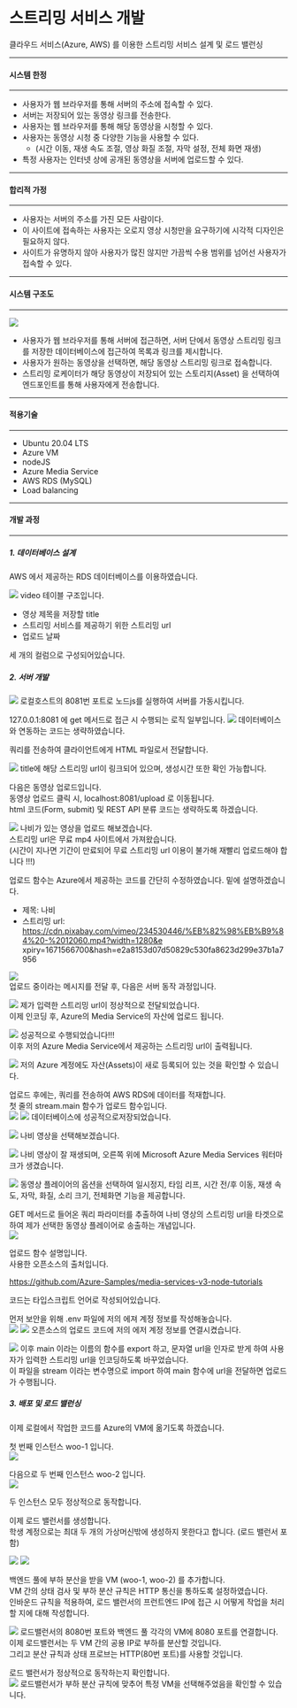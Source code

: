 # 스트리밍 서비스 개발

클라우드 서비스(Azure, AWS) 를 이용한 스트리밍 서비스 설계 및 로드 밸런싱  

---
#### 시스템 한정
---
- 사용자가 웹 브라우저를 통해 서버의 주소에 접속할 수 있다.
- 서버는 저장되어 있는 동영상 링크를 전송한다.
- 사용자는 웹 브라우저를 통해 해당 동영상을 시청할 수 있다.
- 사용자는 동영상 시청 중 다양한 기능을 사용할 수 있다.
  - (시간 이동, 재생 속도 조절, 영상 화질 조절, 자막 설정, 전체 화면 재생)
- 특정 사용자는 인터넷 상에 공개된 동영상을 서버에 업로드할 수 있다.

---
#### 합리적 가정
---
- 사용자는 서버의 주소를 가진 모든 사람이다.
- 이 사이트에 접속하는 사용자는 오로지 영상 시청만을 요구하기에 시각적 디자인은 필요하지 않다.
- 사이트가 유명하지 않아 사용자가 많진 않지만 가끔씩 수용 범위를 넘어선 사용자가 접속할 수 있다.

---
#### 시스템 구조도
---

![](https://user-images.githubusercontent.com/53927414/209428690-171c32e8-d0ac-4f9c-a1ec-1e75c551376f.png)

- 사용자가 웹 브라우저를 통해 서버에 접근하면, 서버 단에서 동영상 스트리밍 링크를 저장한 데이터베이스에 접근하여 목록과 링크를 제시합니다.
- 사용자가 원하는 동영상을 선택하면, 해당 동영상 스트리밍 링크로 접속합니다.
- 스트리밍 로케이터가 해당 동영상이 저장되어 있는 스토리지(Asset) 을 선택하여 엔드포인트를 통해 사용자에게 전송합니다.



---
#### 적용기술
---
- Ubuntu 20.04 LTS
- Azure VM
- nodeJS
- Azure Media Service
- AWS RDS (MySQL)
- Load balancing

---
#### 개발 과정
---
##### 1. 데이터베이스 설계
AWS 에서 제공하는 RDS 데이터베이스를 이용하였습니다.

![](https://user-images.githubusercontent.com/53927414/209428874-97f25048-165b-4049-8706-209a5c879eb8.png)
video 테이블 구조입니다.

- 영상 제목을 저장할 title
- 스트리밍 서비스를 제공하기 위한 스트리밍 url
- 업로드 날짜

세 개의 컬럼으로 구성되어있습니다.<p>

##### 2. 서버 개발
![](https://user-images.githubusercontent.com/53927414/209429394-fe19bd1c-3595-4807-bb39-6a79361fdf6a.png)
로컬호스트의 8081번 포트로 노드js를 실행하여 서버를 가동시킵니다.<p>

127.0.0.1:8081 에 get 메서드로 접근 시 수행되는 로직 일부입니다.
![](https://user-images.githubusercontent.com/53927414/209429399-fd40482c-9ea1-4bc2-983a-610f85719fa2.png)
데이터베이스와 연동하는 코드는 생략하였습니다.<p>
쿼리를 전송하여 클라이언트에게 HTML 파일로서 전달합니다.<p>

![](https://user-images.githubusercontent.com/53927414/209429449-0a425d9d-8474-4295-a3ba-ee2b5f81df2b.png)
title에 해당 스트리밍 url이 링크되어 있으며, 생성시간 또한 확인 가능합니다.

다음은 동영상 업로드입니다.  
동영상 업로드 클릭 시, localhost:8081/upload 로 이동됩니다.  
html 코드(Form, submit) 및 REST API 분류 코드는 생략하도록 하겠습니다.

![](https://user-images.githubusercontent.com/53927414/209429493-3dd7fbe7-0de3-4427-9f58-a2b24d363c9e.png)
나비가 있는 영상을 업로드 해보겠습니다.  
스트리밍 url은 무료 mp4 사이트에서 가져왔습니다.  
(시간이 지나면 기간이 만료되어 무료 스트리밍 url 이용이 불가해 재빨리 업로드해야 합니다 !!!)  

업로드 함수는 Azure에서 제공하는 코드를 간단히 수정하였습니다. 밑에 설명하겠습니다.

- 제목: 나비
- 스트리밍 url: https://cdn.pixabay.com/vimeo/234530446/%EB%82%98%EB%B9%84%20-%2012060.mp4?width=1280&e xpiry=1671566700&hash=e2a8153d07d50829c530fa8623d299e37b1a7956

![](https://user-images.githubusercontent.com/53927414/209429502-a69d8440-48de-44f5-80a1-fdfaaeca8807.png)  
업로드 중이라는 메시지를 전달 후, 다음은 서버 동작 과정입니다.  

![](https://user-images.githubusercontent.com/53927414/209429506-609d37e2-de67-49e6-ada7-862c756f42ba.png)
제가 입력한 스트리밍 url이 정상적으로 전달되었습니다.  
이제 인코딩 후, Azure의 Media Service의 자산에 업로드 됩니다.  

![](https://user-images.githubusercontent.com/53927414/209429563-bce8099f-d597-40ee-bf81-b5180a97cdda.png)
성공적으로 수행되었습니다!!!  
이후 저의 Azure Media Service에서 제공하는 스트리밍 url이 출력됩니다.  

![](https://user-images.githubusercontent.com/53927414/209429567-8c89f56e-c416-4299-ad35-e7b916bd3c4f.png)
저의 Azure 계정에도 자산(Assets)이 새로 등록되어 있는 것을 확인할 수 있습니다.  

업로드 후에는, 쿼리를 전송하여 AWS RDS에 데이터를 적재합니다.  
첫 줄의 stream.main 함수가 업로드 함수입니다.  
![](https://user-images.githubusercontent.com/53927414/209429618-b44a1359-ea1d-4828-a380-c1b53fc94b42.png)
![](https://user-images.githubusercontent.com/53927414/209429625-aa3629ed-b8d5-44cf-9a27-389f6c7b9b11.png)
데이터베이스에 성공적으로저장되었습니다.  

![](https://user-images.githubusercontent.com/53927414/209429757-8744aa4d-e4e3-4cf1-ae20-cc4aa720491d.png)
나비 영상을 선택해보겠습니다.  

![](https://user-images.githubusercontent.com/53927414/209429768-7d7a5b92-c5a5-4419-b343-9ece82e8bffd.png)
나비 영상이 잘 재생되며, 오른쪽 위에 Microsoft Azure Media Services 워터마크가 생겼습니다.  

![](https://user-images.githubusercontent.com/53927414/209429770-7126e00c-65ab-4c8e-96d8-c92ce45b0e0e.png)
동영상 플레이어의 옵션을 선택하여 일시정지, 타임 리프, 시간 전/후 이동, 재생 속도, 자막, 화질, 소리 크기, 전체화면 기능을 제공합니다.  

GET 메서드로 들어온 쿼리 파라미터를 추출하여 나비 영상의 스트리밍 url을 타겟으로 하여 제가 선택한 동영상 플레이어로 송출하는 개념입니다.  
![](https://user-images.githubusercontent.com/53927414/209429794-8aaafb7a-a814-4dce-bf49-53bf7178c37e.png)


업로드 함수 설명입니다.  
사용한 오픈소스의 출처입니다.  

https://github.com/Azure-Samples/media-services-v3-node-tutorials

코드는 타입스크립트 언어로 작성되어있습니다.  


먼저 보안을 위해 .env 파일에 저의 에져 계정 정보를 작성해놓습니다.  
![](https://user-images.githubusercontent.com/53927414/209429797-de755c1b-7b2c-470c-acd8-31ccd206804a.png)
![](https://user-images.githubusercontent.com/53927414/209429846-8ac8cfb6-a45e-401e-bd70-5746cf122690.png)
오픈소스의 업로드 코드에 저의 에저 계정 정보를 연결시켰습니다.  

![](https://user-images.githubusercontent.com/53927414/209429848-ed11d584-ea86-4bf4-b04b-0fd4a40998c0.png)
이후 main 이라는 이름의 함수를 export 하고, 문자열 url을 인자로 받게 하여 사용자가 입력한 스트리밍 url을 인코딩하도록 바꾸었습니다.  
이 파일을 stream 이라는 변수명으로 import 하여 main 함수에 url을 전달하면 업로드가 수행됩니다.  

##### 3. 배포 및 로드 밸런싱
이제 로컬에서 작업한 코드를 Azure의 VM에 옮기도록 하겠습니다.  

첫 번째 인스턴스 woo-1 입니다.  
![](https://user-images.githubusercontent.com/53927414/209429895-fb836c4d-5165-4f8e-838a-d78997b13ae8.png)

다음으로 두 번째 인스턴스 woo-2 입니다.  
![](https://user-images.githubusercontent.com/53927414/209429896-605c786f-1537-4930-b9d1-9e582430f2bb.png)

두 인스턴스 모두 정상적으로 동작합니다.  

이제 로드 밸런서를 생성합니다.  
학생 계정으로는 최대 두 개의 가상머신밖에 생성하지 못한다고 합니다. (로드 밸런서 포함)

![](https://user-images.githubusercontent.com/53927414/209429924-298d7866-46a2-4412-9e97-c5d65565c36f.png)
![](https://user-images.githubusercontent.com/53927414/209429925-e5f75c8a-58b3-4528-9873-76bc11cbb642.png)

백엔드 풀에 부하 분산을 받을 VM (woo-1, woo-2) 를 추가합니다.  
VM 간의 상태 검사 및 부하 분산 규칙은 HTTP 통신을 통하도록 설정하였습니다.  
인바운드 규칙을 적용하여, 로드 밸런서의 프런트엔드 IP에 접근 시 어떻게 작업을 처리할 지에 대해 작성합니다.   

![](https://user-images.githubusercontent.com/53927414/209429949-0cd85dcf-927a-41d6-aa13-d5d5fffad52e.png)
로드밸런서의 8080번 포트와 백엔드 풀 각각의 VM에 8080 포트를 연결합니다.  
이제 로드밸런서는 두 VM 간의 공용 IP로 부하를 분산할 것입니다.  
그리고 분산 규칙과 상태 프로브는 HTTP(80번 포트)를 사용할 것입니다.  

로드 밸런서가 정상적으로 동작하는지 확인합니다.  
![](https://user-images.githubusercontent.com/53927414/209429951-9dcd4c59-6ff4-411f-bf2b-1b892212ef16.png)
로드밸런서가 부하 분산 규칙에 맞추어 특정 VM을 선택해주었음을 확인할 수 있습니다.
